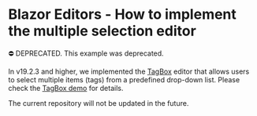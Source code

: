 
# Blazor Editors - How to implement the multiple selection editor

⛔ DEPRECATED. This example was deprecated. 

In v19.2.3 and higher, we implemented the [TagBox](https://docs.devexpress.com/Blazor/DevExpress.Blazor.DxTagBox-2) editor that allows users to select multiple items (tags) from a predefined drop-down list. Please check the [TagBox demo](https://demos.devexpress.com/Blazor/TagBox) for details.

The current repository will not be updated in the future.
